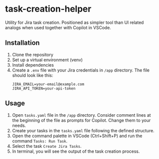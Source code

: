# task-creation-helper

Utility for Jira task creation. Positioned as simpler tool than UI related analogs when used together with Copilot in VSCode.

## Installation

1. Clone the repository
2. Set up a virtual environment (venv)
3. Install dependencies
4. Create a `.env` file with your Jira credentials in `/app` directory. The file should look like this:
    ```text
    JIRA_EMAIL=your-email@example.com
    JIRA_API_TOKEN=your-api-token
    ```

## Usage

1. Open `tasks.yaml` file in the `/app` directory. Consider comment lines at the beginning of the file as prompts for Copilot. Change them to your needs.
2. Create your tasks in the `tasks.yaml` file following the defined structure.
3. Open the command palette in VSCode (Ctrl+Shift+P) and run the command `Tasks: Run Task`.
4. Select the task `Create Jira Tasks`.
5. In terminal, you will see the output of the task creation process.
